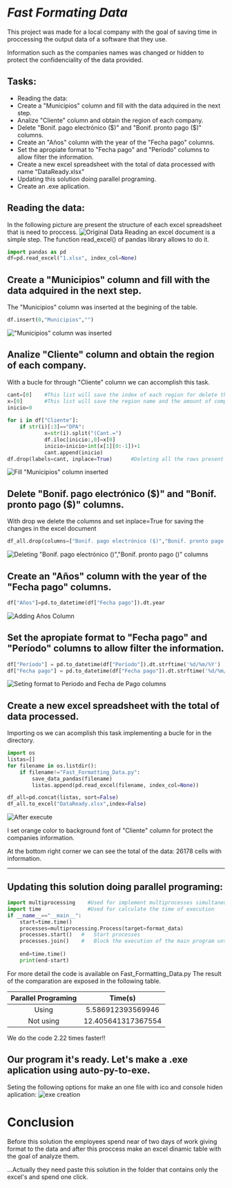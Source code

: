 # ***Fast Formating Data***

 This project was made for a local company with the goal of saving time in proccessing the output data of a software that they use. 
                                                      
 Information such as the companies names was changed or hidden to protect the confidenciality of the data provided.

## Tasks:
-  Reading the data:
-  Create a "Municipios" column and fill with the data adquired in the next step.
-  Analize "Cliente" column and obtain the region of each company.
-  Delete "Bonif. pago electrónico (\$)" and "Bonif. pronto pago (\$)" columns.
-  Create an "Años" column with the year of the "Fecha pago" columns.
-  Set the apropiate format to "Fecha pago" and "Período" columns to allow filter the information.
-  Create a new excel spreadsheet with the total of data processed with name "DataReady.xlsx"
-  Updating this solution doing parallel programing.
-  Create an .exe aplication.

## Reading the data:
 In the following picture are present the structure of each excel spreadsheet that is need to proccess.
![Original Data](img/OriginalData.png)
 Reading an excel document is a simple step. The function read_excel() of pandas library allows to do it.
```python
import pandas as pd
df=pd.read_excel("1.xlsx", index_col=None)
```
## Create a "Municipios" column and fill with the data adquired in the next step.
 The "Municipios" column was inserted at the begining of the table.
```python
df.insert(0,"Municipios","")
```

!["Municipios" column was inserted](img/InsertedMunicipioscolumn.png)

## Analize "Cliente" column and obtain the region of each company.
 With a bucle for through "Cliente" column we can accomplish this task.
```python
cant=[0]    #This list will save the index of each region for delete this rows
x=[0]       #This list will save the region name and the amount of companies present in each one
inicio=0    
    
for i in df["Cliente"]:
    if str(i)[:3]=="DPA":
            x=str(i).split("(Cant.=")
            df.iloc[inicio:,0]=x[0]
            inicio=inicio+int(x[1][0:-1])+1
            cant.append(inicio)
df.drop(labels=cant, inplace=True)      #Deleting all the rows present in "Cliente" column that have the region name. The last row of this column is a total of the amount of companies, by this also is deleted.
```

![Fill "Municipios" column inserted](img/FillInsertedMunicipioscolumn.png)


## Delete "Bonif. pago electrónico (\$)" and "Bonif. pronto pago (\$)" columns.
With drop we delete the columns and set inplace=True for saving the changes in the excel document

```python
df_all.drop(columns=["Bonif. pago electrónico ($)","Bonif. pronto pago ($)"], inplace=True)
```
![Deleting "Bonif. pago electrónico ($)","Bonif. pronto pago ($)" columns](img/DeletingColumns.png)


## Create an "Años" column with the year of the "Fecha pago" columns.

```python
df["Años"]=pd.to_datetime(df["Fecha pago"]).dt.year
```

![Adding Años Column](img/AddingAñosColumn.png)


## Set the apropiate format to "Fecha pago" and "Período" columns to allow filter the information.
```python
df["Período"] = pd.to_datetime(df["Período"]).dt.strftime('%d/%m/%Y')
df["Fecha pago"] = pd.to_datetime(df["Fecha pago"]).dt.strftime('%d/%m/%Y')
```


![Seting format to Periodo and Fecha de Pago columns](img/FormatPeriodoandFechadePagocolumns.png)

## Create a new excel spreadsheet with the total of data processed.

 Importing os we can acomplish this task implementing a bucle for in the directory.

```python
import os
listas=[]
for filename in os.listdir():
    if filename!="Fast_Formatting_Data.py":
        save_data_pandas(filename)
        listas.append(pd.read_excel(filename, index_col=None))

df_all=pd.concat(listas, sort=False)
df_all.to_excel("DataReady.xlsx",index=False)  
```
![After execute](img/After.png)

 I set orange color to background font of "Cliente" column for protect the companies information.

 At the bottom right corner we can see the total of the data: 26178 cells with information.

___
## Updating this solution doing parallel programing:

```python
import multiprocessing    #Used for implement multiprocesses simultaneusly
import time               #Used for calculate the time of execution
if __name__=="__main__":
    start=time.time()
    processes=multiprocessing.Process(target=format_data)
    processes.start()   #   Start processes
    processes.join()    #   Block the execution of the main program until processes finalize
            
    end=time.time()
    print(end-start)

```
 For more detail the code is available on Fast_Formatting_Data.py
 The result of the comparation are exposed in the following table.


|    Parallel Programing       | Time(s)           |
|:----------------------------:|:-----------------:|
|         Using                |  5.586912393569946|
|         Not using            | 12.405641317367554|

 We do the code 2.22 times faster!!
## Our program it's ready. Let's make a .exe aplication using auto-py-to-exe.

 Seting the following options for make an one file with ico and console hiden aplication:
![exe creation](exe.png)

# Conclusion

 Before this solution the employees spend near of two days of work giving format to the data and after this proccess make an excel dinamic table with the goal of analyze them.

 ...Actually they need paste this solution in the folder that contains only the excel's and spend one click.
